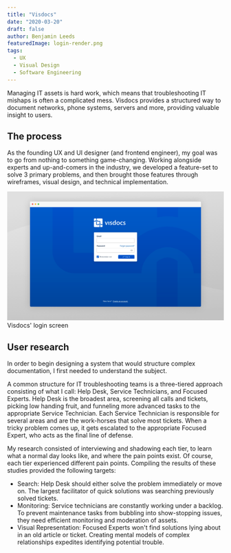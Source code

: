 ```yaml
---
title: "Visdocs"
date: "2020-03-20"
draft: false
author: Benjamin Leeds
featuredImage: login-render.png
tags:
  - UX
  - Visual Design
  - Software Engineering
---
```


Managing IT assets is hard work, which means that troubleshooting IT mishaps is often a complicated mess. Visdocs provides a structured way to document networks, phone systems, servers and more, providing valuable insight to users.

<!-- end -->

## The process

As the founding UX and UI designer (and frontend engineer), my goal was to go from nothing to something game-changing. Working alongside experts and up-and-comers in the industry, we developed a feature-set to solve 3 primary problems, and then brought those features through wireframes, visual design, and technical implementation.

![](login-render.png) Visdocs' login screen

## User research

In order to begin designing a system that would structure complex documentation, I first needed to understand the subject.

A common structure for IT troubleshooting teams is a three-tiered approach consisting of what I call: Help Desk, Service Technicians, and Focused Experts. Help Desk is the broadest area, screening all calls and tickets, picking low handing fruit, and funneling more advanced tasks to the appropriate Service Technician. Each Service Technician is responsible for several areas and are the work-horses that solve most tickets. When a tricky problem comes up, it gets escalated to the appropriate Focused Expert, who acts as the final line of defense.

My research consisted of interviewing and shadowing each tier, to learn what a normal day looks like, and where the pain points exist. Of course, each tier experienced different pain points. Compiling the results of these studies provided the following targets:

- Search: Help Desk should either solve the problem immediately or move on. The largest facilitator of quick solutions was searching previously solved tickets.
- Monitoring: Service technicians are constantly working under a backlog. To prevent maintenance tasks from bubbling into show-stopping issues, they need efficient monitoring and moderation of assets.
- Visual Representation: Focused Experts won't find solutions lying about in an old article or ticket. Creating mental models of complex relationships expedites identifying potential trouble.
